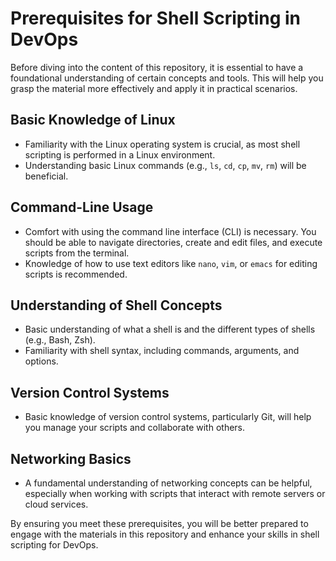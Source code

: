 # Prerequisites for Shell Scripting in DevOps

Before diving into the content of this repository, it is essential to have a foundational understanding of certain concepts and tools. This will help you grasp the material more effectively and apply it in practical scenarios.

## Basic Knowledge of Linux

- Familiarity with the Linux operating system is crucial, as most shell scripting is performed in a Linux environment.
- Understanding basic Linux commands (e.g., `ls`, `cd`, `cp`, `mv`, `rm`) will be beneficial.

## Command-Line Usage

- Comfort with using the command line interface (CLI) is necessary. You should be able to navigate directories, create and edit files, and execute scripts from the terminal.
- Knowledge of how to use text editors like `nano`, `vim`, or `emacs` for editing scripts is recommended.

## Understanding of Shell Concepts

- Basic understanding of what a shell is and the different types of shells (e.g., Bash, Zsh).
- Familiarity with shell syntax, including commands, arguments, and options.

## Version Control Systems

- Basic knowledge of version control systems, particularly Git, will help you manage your scripts and collaborate with others.

## Networking Basics

- A fundamental understanding of networking concepts can be helpful, especially when working with scripts that interact with remote servers or cloud services.

By ensuring you meet these prerequisites, you will be better prepared to engage with the materials in this repository and enhance your skills in shell scripting for DevOps.